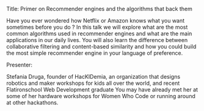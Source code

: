 Title: Primer on Recommender engines and the algorithms that back them

Have you ever wondered how Netflix or Amazon knows what you want sometimes before you do ? In this talk we will explore what are the most common algorithms used in recommender engines and what are the main applications in our daily lives. You will also learn the difference between collaborative filtering and content-based similarity and how you could build the most simple recommender engine in your language of preference. 

Presenter: 

Stefania Druga, founder of HacKIDemia, an organization that designs robotics and maker workshops for kids all over the world, and recent Flatironschool Web Development graduate  You may have already met her at some of her hardware workshops for Women Who Code or running around at other hackathons.
